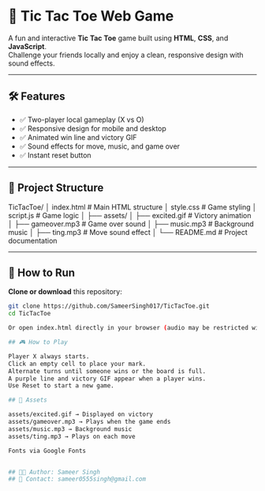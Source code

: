 # 🎯 Tic Tac Toe Web Game

A fun and interactive **Tic Tac Toe** game built using **HTML**, **CSS**, and **JavaScript**.  
Challenge your friends locally and enjoy a clean, responsive design with sound effects.

---


## 🛠 Features

- ✅ Two-player local gameplay (X vs O)
- ✅ Responsive design for mobile and desktop
- ✅ Animated win line and victory GIF
- ✅ Sound effects for move, music, and game over
- ✅ Instant reset button

---

## 📂 Project Structure

TicTacToe/
│ index.html # Main HTML structure
│ style.css # Game styling
│ script.js # Game logic
│
├── assets/
│ ├── excited.gif # Victory animation
│ ├── gameover.mp3 # Game over sound
│ ├── music.mp3 # Background music
│ ├── ting.mp3 # Move sound effect
│
└── README.md # Project documentation


---

## 🚀 How to Run

 **Clone or download** this repository:
   ```bash
   git clone https://github.com/SameerSingh017/TicTacToe.git
   cd TicTacToe

Or open index.html directly in your browser (audio may be restricted without a server).

## 🎮 How to Play

Player X always starts.
Click an empty cell to place your mark.
Alternate turns until someone wins or the board is full.
A purple line and victory GIF appear when a player wins.
Use Reset to start a new game.

## 🎵 Assets

assets/excited.gif → Displayed on victory
assets/gameover.mp3 → Plays when the game ends
assets/music.mp3 → Background music
assets/ting.mp3 → Plays on each move

Fonts via Google Fonts


## 👨‍💻 Author: Sameer Singh
## 📧 Contact: sameer0555singh@gmail.com


